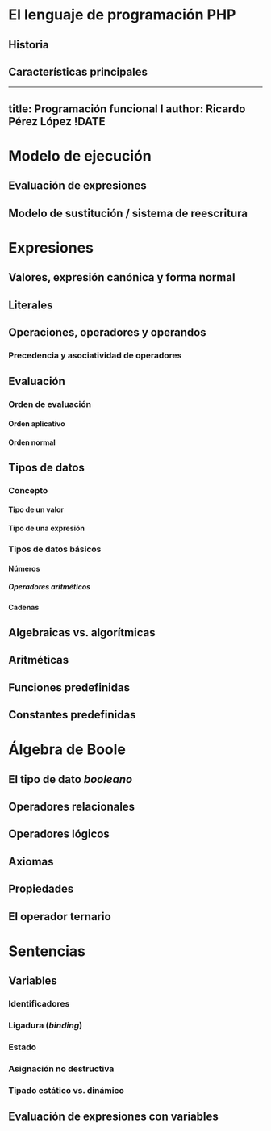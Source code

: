# El lenguaje de programación PHP


## Historia


## Características principales


---
title: Programación funcional I
author: Ricardo Pérez López
!DATE
---

# Modelo de ejecución


## Evaluación de expresiones


## Modelo de sustitución / sistema de reescritura


# Expresiones


## Valores, expresión canónica y forma normal


## Literales


## Operaciones, operadores y operandos


### Precedencia y asociatividad de operadores


## Evaluación


### Orden de evaluación


#### Orden aplicativo


#### Orden normal


## Tipos de datos


### Concepto


#### Tipo de un valor


#### Tipo de una expresión


### Tipos de datos básicos


#### Números


##### Operadores aritméticos


#### Cadenas


## Algebraicas vs. algorítmicas


## Aritméticas


## Funciones predefinidas


## Constantes predefinidas


# Álgebra de Boole


## El tipo de dato *booleano*


## Operadores relacionales


## Operadores lógicos


## Axiomas


## Propiedades


## El operador ternario


# Sentencias


## Variables


### Identificadores


### Ligadura (*binding*)


### Estado


### Asignación no destructiva


### Tipado estático vs. dinámico


## Evaluación de expresiones con variables


